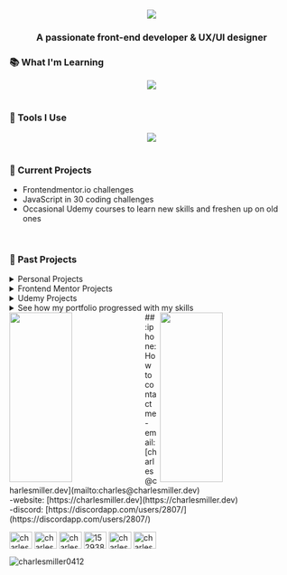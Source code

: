 <h1 align="center"><img src="https://charlesmiller.dev/assets/introLogoDark.png"/></h1>
<h3 align="center">A passionate front-end developer & UX/UI designer</h3>

### 📚 What I'm Learning
<div align="center">
<picture><img src="https://skillicons.dev/icons?i=html,css,sass,bootstrap,javascript,jquery,ts,react,redux,next,nodejs,mongo,express,php,python,java,mysql,bash,git,markdown&perline=10" /></div></picture><br />

### 🧰 Tools I Use
<div align="center">
<picture>
<img src="https://skillicons.dev/icons?i=vscode,eclipse,codepen,aws,figma,photoshop,illustrator,xd,github,heroku&perline=10" /></picture></div><br />

### :open_file_folder: Current Projects

-   Frontendmentor.io challenges
-   JavaScript in 30 coding challenges
-   Occasional Udemy courses to learn new skills and freshen up on old ones
<br />

### :file_folder: Past Projects
<!-- personal projects -->
<details>
<summary>Personal Projects</summary>
<br>
<ul>
<li><a href="https://www.charlesmiller.dev/projectDatabase">Project Database</a></li>
<li><a href="https://github.com/charlesmiller0412/weatherApp">Reactive Weather App</a></li>
<li><a href="https://github.com/charlesmiller0412/reactToDoApp">React ToDo App</a></li>
<li><a href="https://github.com/charlesmiller0412/routeHolden">Route Holden (ASU)</a></li>
<li><a href="https://github.com/charlesmiller0412/wok">Wok (ASU)</a></li>
<li><a href="https://github.com/charlesmiller0412/twotrees">Two Trees (ASU)</a></li>
<li><a href="https://github.com/charlesmiller0412/jsTutorialOne">JS Arrays Tutorial (ASU)</a></li>

<li><a href="https://github.com/charlesmiller0412/jsTutorialTwo">jQuery Tutorial (ASU)</a></li>

</ul>
</details>

<!-- frontend mentor -->
<details>
<summary>Frontend Mentor Projects</summary>
<br>
<ul>
<li><a href="https://github.com/charlesmiller0412/product_preview_component">Product Preview Component</a></li>
<li><a href="https://github.com/charlesmiller0412/insureLanding">Insure Landing Page</a></li>
<li><a href="https://github.com/charlesmiller0412/profileCard">Profile Card</a></li>
<li><a href="https://github.com/charlesmiller0412/expensesChart">Expenses Chart</a></li>
</ul>
</details>

<!-- udemy -->
<details>
<summary>Udemy Projects</summary>
<br>
<ul>
<li><a href="https://github.com/charlesmiller0412/natours">Natours</a></li>
<li><a href="https://github.com/charlesmiller0412/museumOfCandy">Museum of Candy</a></li>
<li><a href="https://github.com/charlesmiller0412/purrfect">Purrfect</a></li>
<li><a href="https://github.com/charlesmiller0412/pattern">Pattern</a></li>
</ul>
</details>

<!-- portfolios -->
<details>
<summary>See how my portfolio progressed with my skills</summary>
<br>
<ul>
<li><a href="https://github.com/charlesmiller0412/charlesmiller.dev-v1">Version 1</a></li>
<li><a href="https://github.com/charlesmiller0412/charlesmiller.dev-v4">Version 4</a></li>
<li><a href="https://github.com/charlesmiller0412/charlesmiller.dev-v5">Version 5</a></li>
<li><a href="https://github.com/charlesmiller0412/charlesmiller.dev-v6">Version 6</a></li>
</ul>
</details>

<picture>
<img align="left" width="47%" height="300px" src="https://github-stats-alpha.vercel.app/api?username=charlesmiller0412&cc=11252b&tc=efefef&ic=7eaecd&bc=efefef">
</picture>
<picture>
<img align="right" width="47%" height="300px" src="https://github-readme-stats.vercel.app/api/top-langs/?username=charlesmiller0412&langs_count=10&layout=compact&border_radius=5&bg_color=efefef&text_color=384b52&title_color=12252b" />
</picture>
## :iphone: How to contact me
-email: [charles@charlesmiller.dev](mailto:charles@charlesmiller.dev)<br />
-website: [https://charlesmiller.dev](https://charlesmiller.dev)<br />
-discord: [https://discordapp.com/users/2807/](https://discordapp.com/users/2807/)
<p align="left">
<a href="https://codepen.io/charlesmiller0412" target="blank"><img align="center" src="https://raw.githubusercontent.com/rahuldkjain/github-profile-readme-generator/master/src/images/icons/Social/codepen.svg" alt="charlesmiller0412" height="30" width="40" /></a>
<a href="https://dev.to/charlesmiller0412" target="blank"><img align="center" src="https://raw.githubusercontent.com/rahuldkjain/github-profile-readme-generator/master/src/images/icons/Social/devto.svg" alt="charlesmiller0412" height="30" width="40" /></a>
<a href="https://linkedin.com/in/charlesmiller0412" target="blank"><img align="center" src="https://raw.githubusercontent.com/rahuldkjain/github-profile-readme-generator/master/src/images/icons/Social/linked-in-alt.svg" alt="charlesmiller0412" height="30" width="40" /></a>
<a href="https://stackoverflow.com/users/15293866" target="blank"><img align="center" src="https://raw.githubusercontent.com/rahuldkjain/github-profile-readme-generator/master/src/images/icons/Social/stack-overflow.svg" alt="15293866" height="30" width="40" /></a>
<a href="https://www.hackerrank.com/charles112" target="blank"><img align="center" src="https://raw.githubusercontent.com/rahuldkjain/github-profile-readme-generator/master/src/images/icons/Social/hackerrank.svg" alt="charles112" height="30" width="40" /></a>
<a href="https://www.leetcode.com/charlesmiller0412" target="blank"><img align="center" src="https://raw.githubusercontent.com/rahuldkjain/github-profile-readme-generator/master/src/images/icons/Social/leet-code.svg" alt="charlesmiller0412" height="30" width="40" /></a>
</p>

<p align="left"> <img src="https://komarev.com/ghpvc/?username=charlesmiller0412&label=Profile%20views&color=0e75b6&style=flat" alt="charlesmiller0412" /> </p>
